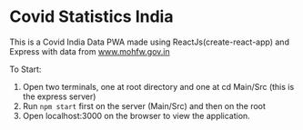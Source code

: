 # Covid Statistics India

This is a Covid India Data PWA made using ReactJs(create-react-app) and Express with data from www.mohfw.gov.in

To Start:

1. Open two terminals, one at root directory and one at cd Main/Src (this is the express server)
2. Run `npm start` first on the server (Main/Src) and then on the root
3. Open localhost:3000 on the browser to view the application.


